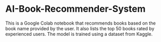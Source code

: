 # AI-Book-Recommender-System
This is a Google Colab notebook that recommends books based on the book name provided by the user.  It also lists the top 50 books rated by experienced users. The model is trained using a dataset from Kaggle.
